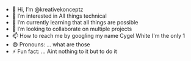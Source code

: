 - 👋 Hi, I’m @kreativekonceptz
- 👀 I’m interested in All things technical 
- 🌱 I’m currently learning that all things are possible 
- 💞️ I’m looking to collaborate on multiple projects
- 📫 How to reach me by googling my name Cygel White  I'm the only 1
- 😄 Pronouns: ... what are those 
- ⚡ Fun fact: ... Aint nothing to it but to do it

<!---
kreativekonceptz/kreativekonceptz is a ✨ special ✨ repository because we like to Kre8! PaTHos a domain-specific programming language designed by CyGeL White for NLP (Natural Language Processing) backend processing, security, testing, development, and deployment. While PaTHos itself is not a well-known or widely used programming language, it is built on top of Python and takes advantage of many of its features and libraries.

Here are some of the key features of PaTHos:

NLP-focused: PaTHos is specifically designed for NLP tasks, with built-in functions and modules for text processing, sentiment analysis, named entity recognition, and other common NLP tasks. Backend processing: PaTHos is designed to handle large-scale NLP tasks, with support for distributed computing, parallel processing, and other techniques for optimizing performance. Security: PaTHos includes built-in support for secure data processing, with features such as data encryption, anonymization, and access control. Testing: PaTHos includes built-in support for testing and validation, with features such as unit testing, integration testing, and regression testing. Development: PaTHos includes a range of development tools and features, such as code completion, debugging, and profiling. Deployment: PaTHos includes support for deploying NLP applications in a variety of environments, including on-premises, cloud-based, and hybrid environments. Integration with Python: PaTHos is built on top of Python, and includes support for integrating with Python libraries and frameworks. This allows PaTHos to leverage the power and flexibility of Python, while still providing a domain-specific language that is optimized for NLP tasks. Overall, PaTHos is a powerful and flexible language for NLP processing, with a range of features and tools for optimizing performance, security, testing, development, and deployment. Created by the AiMetaverse  www.aimetaverse.cloud
